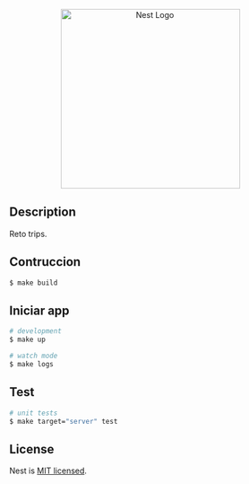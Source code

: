 <p align="center">
  <a href="http://nestjs.com/" target="blank"><img src="https://nestjs.com/img/logo_text.svg" width="320" alt="Nest Logo" /></a>
</p>


## Description

Reto trips.

## Contruccion

```bash
$ make build
```

## Iniciar app

```bash
# development
$ make up

# watch mode
$ make logs
```

## Test

```bash
# unit tests
$ make target="server" test
```

## License

Nest is [MIT licensed](LICENSE).
